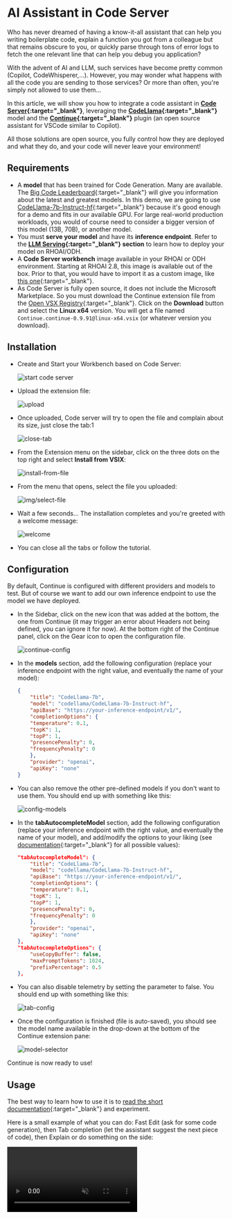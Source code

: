 # AI Assistant in Code Server

Who has never dreamed of having a know-it-all assistant that can help you writing boilerplate code, explain a function you got from a colleague but that remains obscure to you, or quickly parse through tons of error logs to fetch the one relevant line that can help you debug you application?

With the advent of AI and LLM, such services have become pretty common (Copilot, CodeWhisperer,...). However, you may wonder what happens with all the code you are sending to those services? Or more than often, you're simply not allowed to use them...

In this article, we will show you how to integrate a code assistant in **[Code Server](https://github.com/coder/code-server){:target="_blank"}**, leveraging the **[CodeLlama](https://huggingface.co/codellama/CodeLlama-7b-Instruct-hf){:target="_blank"}** model and the **[Continue](https://continue.dev/docs/intro){:target="_blank"}** plugin (an open source assistant for VSCode similar to Copilot).

All those solutions are open source, you fully control how they are deployed and what they do, and your code will never leave your environment!

## Requirements

- A **model** that has been trained for Code Generation. Many are available. The [Big Code Leaderboard](https://huggingface.co/spaces/bigcode/bigcode-models-leaderboard){:target="_blank"} will give you information about the latest and greatest models. In this demo, we are going to use [CodeLlama-7b-Instruct-hf](https://huggingface.co/codellama/CodeLlama-7b-Instruct-hf){:target="_blank"} because it's good enough for a demo and fits in our available GPU. For large real-world production workloads, you would of course need to consider a bigger version of this model (13B, 70B), or another model.
- You must **serve your model** and have its **inference endpoint**. Refer to the **[LLM Serving](../../generative-ai/llm-serving.md#llm-serving-solutions){:target="_blank"} section** to learn how to deploy your model on RHOAI/ODH.
- A **Code Server workbench** image available in your RHOAI or ODH environment. Starting at RHOAI 2.8, this image is available out of the box. Prior to that, you would have to import it as a custom image, like [this one](https://quay.io/repository/modh/codeserver?tab=tags&tag=codeserver-ubi9-python-3.9-2023b-20240301-6560116){:target="_blank"}.
- As Code Server is fully open source, it does not include the Microsoft Marketplace. So you must download the Continue extension file from the [Open VSX Registry](https://open-vsx.org/extension/Continue/continue){:target="_blank"}. Click on the **Download** button and select the **Linux x64** version. You will get a file named `Continue.continue-0.9.91@linux-x64.vsix` (or whatever version you download).

## Installation

- Create and Start your Workbench based on Code Server:

    ![start code server](img/start-code-server.png)

- Upload the extension file:

    ![upload](img/upload.png)

- Once uploaded, Code server will try to open the file and complain about its size, just close the tab:1

    ![close-tab](img/close-tab.png)

- From the Extension menu on the sidebar, click on the three dots on the top right and select **Install from VSIX**:

    ![install-from-file](img/install-from-file.png)

- From the menu that opens, select the file you uploaded:

    ![img/select-file](img/select-file.png)

- Wait a few seconds... The installation completes and you're greeted with a welcome message:

    ![welcome](img/welcome.png)

- You can close all the tabs or follow the tutorial.

## Configuration

By default, Continue is configured with different providers and models to test. But of course we want to add our own inference endpoint to use the model we have deployed.

- In the Sidebar, click on the new icon that was added at the bottom, the one from Continue (it may trigger an error about Headers not being defined, you can ignore it for now). At the bottom right of the Continue panel, click on the Gear icon to open the configuration file.

    ![continue-config](img/continue-config.png)

- In the **models** section, add the following configuration (replace your inference endpoint with the right value, and eventually the name of your model):

    ```json
    {
        "title": "CodeLlama-7b",
        "model": "codellama/CodeLlama-7b-Instruct-hf",
        "apiBase": "https://your-inference-endpoint/v1/",
        "completionOptions": {
        "temperature": 0.1,
        "topK": 1,
        "topP": 1,
        "presencePenalty": 0,
        "frequencyPenalty": 0
        },
        "provider": "openai",
        "apiKey": "none"
    }
    ```

- You can also remove the other pre-defined models if you don't want to use them. You should end up with something like this:

    ![config-models](img/config-models.png)

- In the **tabAutocompleteModel** section, add the following configuration (replace your inference endpoint with the right value, and eventually the name of your model), and add/modify the options to your liking (see [documentation](https://continue.dev/docs/walkthroughs/tab-autocomplete){:target="_blank"} for all possible values):

    ```json
    "tabAutocompleteModel": {
        "title": "CodeLlama-7b",
        "model": "codellama/CodeLlama-7b-Instruct-hf",
        "apiBase": "https://your-inference-endpoint/v1/",
        "completionOptions": {
        "temperature": 0.1,
        "topK": 1,
        "topP": 1,
        "presencePenalty": 0,
        "frequencyPenalty": 0
        },
        "provider": "openai",
        "apiKey": "none"
    },
    "tabAutocompleteOptions": {
        "useCopyBuffer": false,
        "maxPromptTokens": 1024,
        "prefixPercentage": 0.5
    },
    ```

- You can also disable telemetry by setting the parameter to false. You should end up with something like this:

    ![tab-config](img/tab-config.png)

- Once the configuration is finished (file is auto-saved), you should see the model name available in the drop-down at the bottom of the Continue extension pane:

    ![model-selector](img/model-selector.png)

Continue is now ready to use!

## Usage

The best way to learn how to use it is to [read the short documentation](https://continue.dev/docs/how-to-use-continue){:target="_blank"} and experiment.

Here is a small example of what you can do: Fast Edit (ask for some code generation), then Tab completion (let the assistant suggest the next piece of code), then Explain or do something on the side:

<video controls autoplay loop muted>
      <source id="mp4" src="/demos/codellama-continue/img/codellama-continue.mp4" type="video/mp4">
    <img src="/demos/codellama-continue/img/demo-still.png" alt="Demo Still" title="Your browser does not support the <video> tag" />
</videos>
